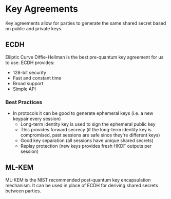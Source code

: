 # Key Agreements

Key agreements allow for parties to generate the same shared secret based on public and private keys.

## ECDH

Elliptic Curve Diffie-Hellman is the best pre-quantum key agreement for us to use. ECDH provides:

* 128-bit security
* Fast and constant time
* Broad support
* Simple API

### Best Practices

* In protocols it can be good to generate ephemeral keys (i.e. a new keypair every session)
    * Long-term identity key is used to sign the ephemeral public key
    * This provides forward secrecy (if the long-term identity key is compromised, past sessions are safe since they're different keys)
    * Good key separation (all sessions have unique shared secrets)
    * Replay protection (new keys provides fresh HKDF outputs per session)

## ML-KEM

ML-KEM is the NIST recommended post-quantum key encapsulation mechanism. It can be used in place of ECDH for deriving
shared secrets between parties.
